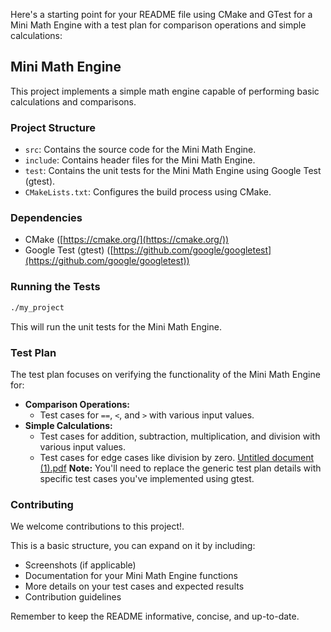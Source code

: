 Here's a starting point for your README file using CMake and GTest for a Mini Math Engine with a test plan for comparison operations and simple calculations:

## Mini Math Engine

This project implements a simple math engine capable of performing basic calculations and comparisons.

### Project Structure

* `src`: Contains the source code for the Mini Math Engine.
* `include`: Contains header files for the Mini Math Engine.
* `test`: Contains the unit tests for the Mini Math Engine using Google Test (gtest).
* `CMakeLists.txt`: Configures the build process using CMake.

### Dependencies

* CMake ([https://cmake.org/](https://cmake.org/))
* Google Test (gtest) ([https://github.com/google/googletest](https://github.com/google/googletest))



### Running the Tests

```bash
./my_project
```

This will run the unit tests for the Mini Math Engine.

### Test Plan

The test plan focuses on verifying the functionality of the Mini Math Engine for:

* **Comparison Operations:**
    * Test cases for `==`,  `<`, and `>`  with various input values.
* **Simple Calculations:**
    * Test cases for addition, subtraction, multiplication, and division with various input values.
    * Test cases for edge cases like division by zero.
[Untitled document (1).pdf](https://github.com/FaresEdres/Mini-Math-Engine/files/14822425/Untitled.document.1.pdf)
**Note:** You'll need to replace the generic test plan details with specific test cases you've implemented using gtest.

### Contributing

We welcome contributions to this project!.



This is a basic structure, you can expand on it by including:

* Screenshots (if applicable)
* Documentation for your Mini Math Engine functions
* More details on your test cases and expected results
* Contribution guidelines

Remember to keep the README informative, concise, and up-to-date.
